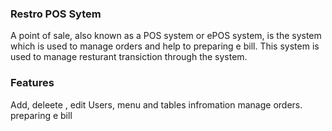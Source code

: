 ### Restro POS Sytem
 A point of sale, also known as a POS system or ePOS system, is the system which is used to manage orders and help to preparing e bill. This system is used to manage resturant transiction through the system.
 
 ### Features
 Add, deleete , edit  Users, menu and tables infromation
 manage orders.
 preparing e bill
 
 
